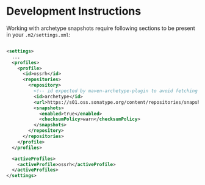 # Development Instructions

Working with archetype snapshots require following sections to be present
in your `.m2/settings.xml`:

```xml

<settings>
  ...
  <profiles>
    <profile>
      <id>ossrh</id>
      <repositories>
        <repository>
          <!-- id expected by maven-archetype-plugin to avoid fetching from everywhere -->
          <id>archetype</id>
          <url>https://s01.oss.sonatype.org/content/repositories/snapshots</url>
          <snapshots>
            <enabled>true</enabled>
            <checksumPolicy>warn</checksumPolicy>
          </snapshots>
        </repository>
      </repositories>
    </profile>
  </profiles>

  <activeProfiles>
    <activeProfile>ossrh</activeProfile>
  </activeProfiles>
</settings>
```
